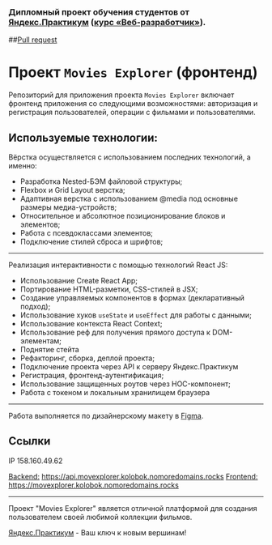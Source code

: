 ### Дипломный проект обучения студентов от [Яндекс.Практикум](https://practicum.yandex.ru) ([курс «Веб‑разработчик»](https://practicum.yandex.ru/web "курс «Веб‑разработчик»")).

##[Pull request](https://github.com/KoLob-OK/movies-explorer-frontend/pull/2 "Pull request")  
# Проект `Movies Explorer` (фронтенд)

Репозиторий для приложения проекта `Movies Explorer` включает фронтенд приложения со следующими возможностями:
авторизация и регистрация пользователей, операции с фильмами и пользователями.

## Используемые технологии:

Вёрстка осуществляется с использованием последних технологий, а именно:

* Разработка Nested-БЭМ файловой структуры;
* Flexbox и Grid Layout верстка;
* Адаптивная верстка с использованием @media под основные размеры медиа-устройств;
* Относительное и абсолютное позиционирование блоков и элементов;
* Работа с псевдоклассами элементов;
* Подключение стилей сброса и шрифтов;
***
Реализация интерактивности с помощью технологий React JS:
- Использование Create React App;
- Портирование HTML-разметки, CSS-стилей в JSX;
- Создание управляемых компонентов в формах (декларативный подход);
- Использование хуков `useState` и `useEffect` для работы с данными;
- Использование контекста React Context;
- Использование реф для получения прямого доступа к DOM-элементам;
- Поднятие стейта
- Рефакторинг, сборка, деплой проекта;
- Подключение проекта через API к серверу Яндекс.Практикум
- Регистрация, фронтенд-аутентификация;
- Использование защищенных роутов через HOC-компонент;
- Работа с токеном и локальным хранилищем браузера

***

Работа выполняется по дизайнерскому макету
в [Figma](https://www.figma.com/file/8L48A70IRu1C2WflKSZrM3/Diploma-(Copy)?node-id=891%3A3857&t=XQe0RwV23RqcJXVv-1).
## Ссылки

IP 158.160.49.62

[Backend:](https://api.movexplorer.kolobok.nomoredomains.rocks "Внимание! Ссылка ведет на серверную часть приложения")  https://api.movexplorer.kolobok.nomoredomains.rocks
[Frontend:](https://movexplorer.kolobok.nomoredomains.rocks "Приложение Movies Explorer")  https://movexplorer.kolobok.nomoredomains.rocks
***
Проект "Movies Explorer" является отличной платформой для создания пользователем своей любимой коллекции фильмов.

[Яндекс.Практикум](https://practicum.yandex.ru "Повернуть ключик к новым вершинам") - Ваш ключ к новым вершинам!
